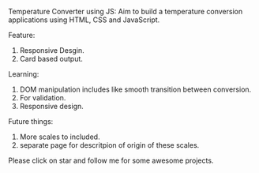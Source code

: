 Temperature Converter using JS:
Aim to build a temperature conversion applications using HTML, CSS and JavaScript.

Feature:
1. Responsive Desgin.
2. Card based output.

Learning:
1. DOM manipulation includes like smooth transition between conversion.
2. For validation.
3. Responsive design.

Future things:
1. More scales to included.
2. separate page for descritpion of origin of these scales.

Please click on star and follow me for some awesome projects.

